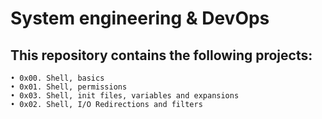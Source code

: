 # **System engineering & DevOps** 

## This repository contains the following projects:
	• 0x00. Shell, basics
	• 0x01. Shell, permissions
	• 0x03. Shell, init files, variables and expansions
	• 0x02. Shell, I/O Redirections and filters


